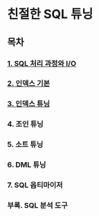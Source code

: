 # 친절한 SQL 튜닝

## 목차

### [1. SQL 처리 과정와 I/O](./1.%20SQL%20처리%20과정과%20IO.md)

### [2. 인덱스 기본](./2.%20인덱스%20기본.md)

### [3. 인덱스 튜닝](./3.%20인덱스%20튜닝.md)

### 4. 조인 튜닝

### 5. 소트 튜닝

### 6. DML 튜닝

### 7. SQL 옵티마이저

### 부록. SQL 분석 도구
